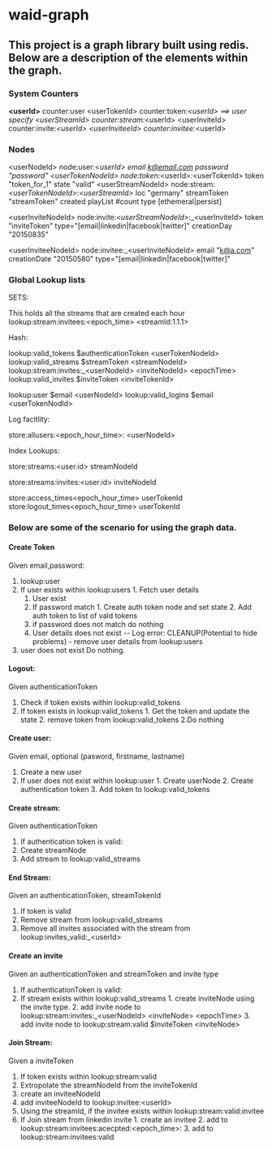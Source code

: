 # waid-graph

## This project is a graph library built using redis. Below are a description of the elements within the graph.

### System Counters
 
 
 **\<userId\>** counter:user
 \<userTokenId\> counter:token:_\<userId\>  ==\> user specify
 \<userStreamId\> counter:stream:_\<userId\>
 \<userInviteId\> counter:invite:_\<userId\>
 \<userInviteeId\> counter:invitee:_\<userId\>
 
### Nodes


\<userNodeId\> node:user:_\<userId\> email k@email.com password "password"
\<userTokenNodeId\> node:token:_\<userId\>_:_\<userTokenId\> token "token_for_1" state "valid" 
\<userStreamNodeId\> node:stream:_\<userTokenNodeId\>_:_\<userStreamId\>_ loc "germany" streamToken "streamToken" created playList #count type [ethemeral|persist]

\<userInviteNodeId\> node:invite:_\<userStreamNodeId\>_:_\<userInviteId\> token "inviteToken" type="[email|linkedin|facebook|twitter]" creationDay "20150835"

\<userInviteeNodeId\> node:invitee:_\<userInviteNodeId\> email "k@a.com" creationDate "20150580" type="[email|linkedin|facebook|twitter]"
 
### Global Lookup lists

SETS:

This holds all the streams that are created each hour
lookup:stream:invitees:\<epoch_time\> \<streamId:1.1.1\>

Hash:  

lookup:valid_tokens $authenticationToken \<userTokenNodeId\>
lookup:valid_streams $streamToken \<streamNodeId\>
lookup:stream:invites:_\<userNodeId\> \<inviteNodeId\> \<epochTime\>
lookup:valid_invites $inviteToken \<inviteTokenId\>

lookup:user $email \<userNodeId\>
lookup:valid_logins $email \<userTokenNodId\>

Log facitlity:


store:allusers:\<epoch_hour_time\>: \<userNodeId\>

Index Lookups:

store:streams:\<user.id\> streamNodeId

store:streams:invites:\<user.id\> inviteNodeId

store:access_times\<epoch_hour_time\> userTokenId
store:logout_times\<epoch_hour_time\> userTokenId

### Below are some of the scenario for using the graph data.

#### Create Token
Given email,password:

1. lookup:user
  1. If user exists within lookup:users
    1. Fetch user details
      1. User exist
        1. If password match
          1. Create auth token node and set state
          2. Add auth token to list of vald tokens
        2. if password does not match do nothing
      2. User details does not exist
             -- Log error:
             CLEANUP(Potential to hide problems) - remove user details from lookup:users
  2. user does not exist
      Do nothing.

#### Logout:

Given authenticationToken

1. Check if token exists within lookup:valid_tokens
  1. If token exists in lookup:valid_tokens
    1. Get the token and update the state
    2. remove token from lookup:valid_tokens
  2.Do nothing


#### Create user:

Given email, optional (pasword, firstname, lastname)

1. Create a new user
  1. If user does not exist within lookup:user
    1. Create userNode
    2. Create authentication token
    3. Add token to lookup:valid_tokens


#### Create stream:

Given authenticationToken

1. If authentication token is valid:
  1. Create streamNode
  2. Add stream to lookup:valid_streams 

#### End Stream:

Given an authenticationToken, streamTokenId

1. If token is valid
  1. Remove stream from lookup:valid_streams
  2. Remove all invites associated with the stream from lookup:invites_valid:_\<userId\>

#### Create an invite

Given an authenticationToken and streamToken and invite type

1. If authenticationToken is valid:
  1. If stream exists within lookup:valid_streams
    1. create inviteNode using the invite type.
    2. add invite node to lookup:stream:invites:_\<userNodeId\> \<inviteNode\> \<epochTime\>
    3. add invite node to lookup:stream:valid $inviteToken \<inviteNode\>

#### Join Stream:

Given a inviteToken

1. If token exists within lookup:stream:valid
  1. Extropolate the streamNodeId from the inviteTokenId 
  2. create an inviteeNodeId 
  3. add inviteeNodeId to lookup:invitee:\<userId\> 
2. Using the streamId, if the invitee exists within lookup:stream:valid:invitee
  1. If Join stream from linkedin invite
    1. create an invitee
    2. add to lookup:stream:invitees:acecpted:\<epoch_time\>:
    3. add to lookup:stream:invitees:valid




